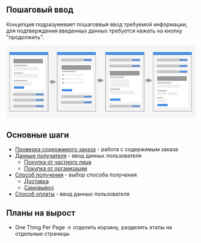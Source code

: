 ## Пошаговый ввод
Концепция подразумевает пошаговвый ввод требуемой информации, для подтверждения введенных данных требуется нажать на кнопку "продолжить".

![Аккордеон](../__source/accordion.png)


## Основные шаги
* [Проверка содержимого заказа](order-list/) - работа с содержимым заказа
* [Данные получателя](user-info/) - ввод данных пользователя
	* [Покупка от частного лица](user-info/personal/)
	* [Покупка от организации](user-info/company/)
* [Способ получения](getting/) - выбор способа получения
	* [Доставка](getting/delivery/)
	* [Самовывоз](getting/pickup/)
* [Способ оплаты](payment/) - ввод данных пользователя


## Планы на вырост
* One Thing Per Page → отделить корзину, разделить этапы на отдельные страницы 
